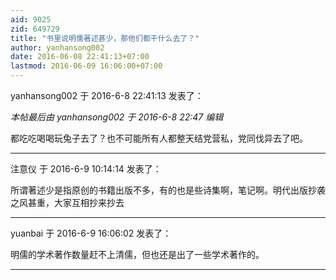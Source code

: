 ```yaml
---
aid: 9025
zid: 649729
title: "书里说明儒著述甚少，那他们都干什么去了？"
author: yanhansong002
date: 2016-06-08 22:41:13+07:00
lastmod: 2016-06-09 16:06:00+07:00
---
```


yanhansong002 于 2016-6-8 22:41:13 发表了：

_本帖最后由 yanhansong002 于 2016-6-8 22:47 编辑_

都吃吃喝喝玩兔子去了？也不可能所有人都整天结党营私，党同伐异去了吧。

---

注意仪 于 2016-6-9 10:14:14 发表了：

所谓著述少是指原创的书籍出版不多，有的也是些诗集啊，笔记啊。明代出版抄袭之风甚重，大家互相抄来抄去

---

yuanbai 于 2016-6-9 16:06:02 发表了：

明儒的学术著作数量赶不上清儒，但也还是出了一些学术著作的。

---
